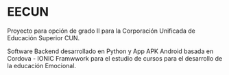EECUN
=====

Proyecto para opción de grado II para la Corporación Unificada de Educación Superior CUN.

Software Backend desarrollado en Python y App APK Android basada en Cordova - IONIC Framwwork para el estudio de cursos para el desarrollo de la educación Emocional.
